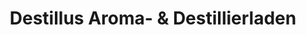 ---
title: "Destillus Aroma- & Destillierladen"
url: /rudolstadt/destillus-aroma-und-destillierladen/
shop: Allgemein
---